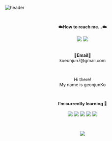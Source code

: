 
![header](https://capsule-render.vercel.app/api?type=Waving&color=auto&height=300&section=header&text=welcome&fontSize=90&animation=fadeIn&fontAlignY=38&desc=Geonjunk's%20GitHub%20Profile)

<br>

<p align="center">
    <Strong>☁️How to reach me...☁️</Strong><br><br>
    <a href="https://tourmaline-yogurt-acc.notion.site/66f527cc332a4608a7d0446f2890068e?v=8e5a2c824ec944208eceaca99ccb22de" target="_blank"><img src="https://img.shields.io/badge/DevStudyNotion-535D6C?style=flat-square&logo=Notion&logoColor=white"/></a>
    <a href="https://tourmaline-yogurt-acc.notion.site/Ko-GeonJun-ced8eacc8cde4a3a8a36148b0249c907" target="_blank"><img src="https://img.shields.io/badge/portfolio-535D6C?style=flat-square&logo=Notion&logoColor=white"/></a>
    <br>
<br><br>
<Strong>📧Email📧</Strong><br>koeunjun7@gmail.com<br>
</p>

<br>

<p align="center">
Hi there!<br>
My name is geonjunKo<br> 
</p>

<br>

<p align="center">
    <Strong>I’m currently learning 📖 </Strong><br><br>
    <img src="https://img.shields.io/badge/Node.js-339933?style=flat-square&logo=Node.js&logoColor=white">
    <img src="https://img.shields.io/badge/Amazon_AWS-232F3E?style=flat-square&logo=AmazonAWS&logoColor=white">
    <img src="https://img.shields.io/badge/mysql-4479A1?style=flat-square&logo=mysql&logoColor=white">
    <img src="https://img.shields.io/badge/Kotlin-007396?style=flat-square&logo=Kotlin&logoColor=white">
    <img src="https://img.shields.io/badge/SpringBoot-6DB33F?style=flat-square&logo=SpringBoot&logoColor=white">
</p><br>

<p align="center"><img src="https://github-readme-stats.vercel.app/api?username=geonjunk&show_icons=tru)"></p>



